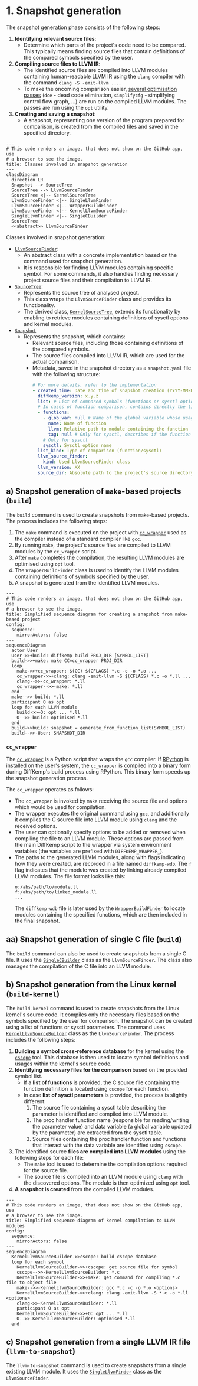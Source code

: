 # 1. Snapshot generation

The snapshot generation phase consists of the following steps:

1. **Identifying relevant source files**:
   - Determine which parts of the project's code need to be compared. This
     typically means finding source files that contain definitions of the
     compared symbols specified by the user.
2. **Compiling source files to LLVM IR**:
   - The identified source files are compiled into LLVM modules containing
     human-readable LLVM IR using the `clang` compiler with the command
     `clang -S -emit-llvm ...`.
   - To make the oncoming comparison easier, [several optimisation passes](https://github.com/diffkemp/diffkemp/blob/master/diffkemp/llvm_ir/optimiser.py)
     (`dce` - dead code elimination, `simplifycfg` - simplifying control flow
     graph, ...) are run on the compiled LLVM modules. The passes are run using
     the `opt` utility.
3. **Creating and saving a snapshot**:
   - A snapshot, representing one version of the program prepared for
     comparison, is created from the compiled files and saved in the specified
     directory.

```mermaid
---
# This code renders an image, that does not show on the GitHub app, use
# a browser to see the image.
title: Classes involved in snapshot generation
---
classDiagram
  direction LR
  Snapshot --> SourceTree
  SourceTree --> LlvmSourceFinder
  SourceTree <|-- KernelSourceTree
  LlvmSourceFinder <|-- SingleLlvmFinder
  LlvmSourceFinder <|-- WrapperBuildFinder
  LlvmSourceFinder <|-- KernelLlvmSourceFinder
  SingleLlvmFinder <|-- SingleCBuilder
  SourceTree
  <<abstract>> LlvmSourceFinder
```

Classes involved in snapshot generation:
- [`LlvmSourceFinder`](https://github.com/diffkemp/diffkemp/blob/master/diffkemp/llvm_ir/llvm_source_finder.py):
  - An abstract class with a concrete implementation based on the command used
    for snapshot generation.
  - It is responsible for finding LLVM modules containing specific symbol. For
    some commands, it also handles finding necessary project source files and
    their compilation to LLVM IR.
- [`SourceTree`](https://github.com/diffkemp/diffkemp/blob/master/diffkemp/llvm_ir/source_tree.py):
  - Represents the source tree of analysed project.
  - This class wraps the `LlvmSourceFinder` class and provides its functionality.
  - The derived class, [`KernelSourceTree`](https://github.com/diffkemp/diffkemp/blob/master/diffkemp/llvm_ir/kernel_source_tree.py),
    extends its functionality by enabling to retrieve modules containing
    definitions of sysctl options and kernel modules.
- [`Snapshot`](https://github.com/diffkemp/diffkemp/blob/master/diffkemp/snapshot.py)
  - Represents the snapshot, which contains:
    - Relevant source files, including those containing definitions of the
      compared symbols.
    - The source files compiled into LLVM IR, which are used for the actual
      comparison.
    - Metadata, saved in the snapshot directory as a `snapshot.yaml` file with
      the following structure:
      ```yaml
      # For more details, refer to the implementation
      - created_time: Date and time of snapshot creation (YYYY-MM-DD hh:mm:ss.sTZ)
        diffkemp_version: x.y.z
        list: # List of compared symbols (functions or sysctl options) and their metadata
        # In cases of function comparison, contains directly the list from the `functions` field`.
        - functions:
          - glob_var: null # Name of the global variable whose usage is analysed within the function (only for sysctl).
            name: Name of function
            llvm: Relative path to module containing the function
            tag: null # Only for sysctl, describes if the function is proc handler or uses the sysctl data variable
          # Only for sysctl
          sysctl: Sysctl option name
        list_kind: Type of comparison (function/sysctl)
        llvm_source_finder:
          kind: Used LlvmSourceFinder class
        llvm_version: XX
        source_dir: Absolute path to the project's source directory
      ```

## a) Snapshot generation of `make`-based projects (`build`)

The `build` command is used to create snapshots from `make`-based projects.
The process includes the following steps:

1. The `make` command is executed on the project with [`cc_wrapper`](#cc-wrapper)
   used as the compiler instead of a standard compiler like `gcc`.
2. By running `make`, the project's source files are compiled to LLVM modules by
   the `cc_wrapper` script.
3. After `make` completes the compilation, the resulting LLVM modules are
   optimised using `opt` tool.
4. The `WrapperBuildFinder` class is used to identify the LLVM modules
   containing definitions of symbols specified by the user.
5. A snapshot is generated from the identified LLVM modules.

```mermaid
---
# This code renders an image, that does not show on the GitHub app, use
# a browser to see the image.
title: Simplified sequence diagram for creating a snapshot from make-based project
config:
  sequence:
    mirrorActors: false
---
sequenceDiagram
  actor User
  User->>+build: diffkemp build PROJ_DIR [SYMBOL_LIST]
  build->>+make: make CC=cc_wrapper PROJ_DIR
  loop
    make->>+cc_wrapper: $(CC) $(CFLAGS) *.c -c -o *.o ...
    cc_wrapper->>+clang: clang -emit-llvm -S $(CFLAGS) *.c -o *.ll ...
    clang-->>-cc_wrapper: *.ll
    cc_wrapper-->>-make: *.ll
  end
  make-->>-build: *.ll
  participant O as opt
  loop for each LLVM module
    build->>+O: opt ... *.ll
    O-->>-build: optimised *.ll
  end
  build->>build: snapshot = generate_from_function_list(SYMBOL_LIST)
  build-->>-User: SNAPSHOT_DIR
```

### `cc_wrapper`

The [`cc_wrapper`](https://github.com/diffkemp/diffkemp/blob/master/diffkemp/building/cc_wrapper.py)
is a Python script that wraps the `gcc` compiler. If [RPython](https://rpython.readthedocs.io/en/latest/)
is installed on the user's system, the `cc_wrapper` is compiled into a binary
form during DiffKemp's build process using RPython. This binary form speeds up
the snapshot generation process.

The `cc_wrapper` operates as follows:
- The `cc_wrapper` is invoked by `make` receiving the source file and options
  which would be used for compilation.
- The wrapper executes the original command using `gcc`, and additionally it
  compiles the C source file into LLVM module using `clang` and the received
  options.
- The user can optionally specify options to be added or removed when compiling
  the file to an LLVM module. These options are passed from the main DiffKemp
  script to the wrapper via system environment variables (the variables are
  prefixed with `DIFFKEMP_WRAPPER_`).
- The paths to the generated LLVM modules, along with flags indicating how they
  were created, are recorded in a file named `diffkemp-wdb`. The `f` flag
  indicates that the module was created by linking already compiled LLVM
  modules. The file format looks like this:
  ```
  o:/abs/path/to/module.ll
  f:/abs/path/to/linked_module.ll
  ...
  ```
  The `diffkemp-wdb` file is later used by the `WrapperBuildFinder` to locate
  modules containing the specified functions, which are then included in the
  final snapshot.

## aa) Snapshot generation of single C file (`build`)

The `build` command can also be used to create snapshots from a single C file.
It uses the [`SingleCBuilder`](https://github.com/diffkemp/diffkemp/blob/master/diffkemp/llvm_ir/single_c_builder.py)
class as the `LlvmSourceFinder`. The class also manages the compilation of the
C file into an LLVM module.

## b) Snapshot generation from the Linux kernel (`build-kernel`)

The `build-kernel` command is used to create snapshots from the Linux kernel's
source code. It compiles only the necessary files based on the symbols specified
by the user for comparison. The snapshot can be created using a list of
functions or sysctl parameters. The command uses
[`KernelLlvmSourceBuilder`](https://github.com/diffkemp/diffkemp/blob/master/diffkemp/llvm_ir/kernel_llvm_source_builder.py)
class as the `LlvmSourceFinder`. The process includes the following steps:

1. **Building a symbol cross-reference database** for the kernel using the
   [`cscope`](https://cscope.sourceforge.net/) tool. This database is then used
   to locate symbol definitions and usages within the kernel's source code.
2. **Identifying necessary files for the comparison** based on the provided
   symbol list.
   - If a **list of functions** is provided, the C source file containing the
     function definition is located using `cscope` for each function.
   - In case **list of sysctl parameters** is provided, the process is slightly
     different:
     1. The source file containing a sysctl table describing the parameter is
        identified and compiled into LLVM module.
     2. The proc handler function name (responsible for reading/writing the
        parameter value) and data variable (a global variable updated by the
        parameter) are extracted from the sysctl table.
     3. Source files containing the proc handler function and functions that
        interact with the data variable are identified using `cscope`.
3. The identified source **files are compiled into LLVM modules** using the
   following steps for each file:
   - The `make` tool is used to determine the compilation options required for
     the source file.
   - The source file is compiled into an LLVM module using `clang` with the
     discovered options. The module is then optimized using `opt` tool.
4. **A snapshot is created** from the compiled LLVM modules.

```mermaid
---
# This code renders an image, that does not show on the GitHub app, use
# a browser to see the image.
title: Simplified sequence diagram of kernel compilation to LLVM modules
config:
  sequence:
    mirrorActors: false
---
sequenceDiagram
  KernelLlvmSourceBuilder->>cscope: build cscope database
  loop for each symbol
    KernelLlvmSourceBuilder->>+cscope: get source file for symbol
    cscope-->>-KernelLlvmSourceBuilder: *.c
    KernelLlvmSourceBuilder->>+make: get command for compiling *.c file to object file
    make-->>-KernelLlvmSourceBuilder: gcc *.c -c -o *.o <options>
    KernelLlvmSourceBuilder->>+clang: clang -emit-llvm -S *.c -o *.ll <options>
    clang->>-KernelLlvmSourceBuilder: *.ll
    participant O as opt
    KernelLlvmSourceBuilder->>+O: opt ... *.ll
    O-->>-KernelLlvmSourceBuilder: optimised *.ll
  end
```

## c) Snapshot generation from a single LLVM IR file (`llvm-to-snapshot`)

The `llvm-to-snapshot` command is used to create snapshots from a single
existing LLVM module. It uses the
[`SingleLlvmFinder`](https://github.com/diffkemp/diffkemp/blob/master/diffkemp/llvm_ir/single_llvm_finder.py)
class as the `LlvmSourceFinder`.
